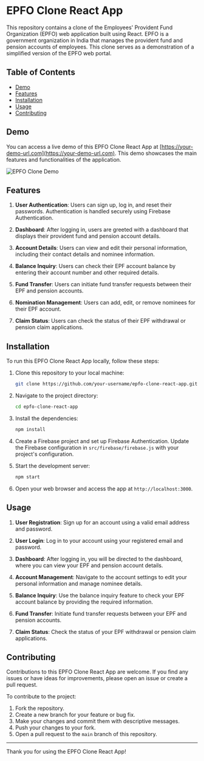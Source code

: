 # EPFO Clone React App

This repository contains a clone of the Employees' Provident Fund Organization (EPFO) web application built using React. EPFO is a government organization in India that manages the provident fund and pension accounts of employees. This clone serves as a demonstration of a simplified version of the EPFO web portal.

## Table of Contents

- [Demo](#demo)
- [Features](#features)
- [Installation](#installation)
- [Usage](#usage)
- [Contributing](#contributing)


## Demo

You can access a live demo of this EPFO Clone React App at [https://your-demo-url.com](https://your-demo-url.com). This demo showcases the main features and functionalities of the application.

![EPFO Clone Demo](demo-screenshot.png)

## Features

1. **User Authentication**: Users can sign up, log in, and reset their passwords. Authentication is handled securely using Firebase Authentication.

2. **Dashboard**: After logging in, users are greeted with a dashboard that displays their provident fund and pension account details.

3. **Account Details**: Users can view and edit their personal information, including their contact details and nominee information.

4. **Balance Inquiry**: Users can check their EPF account balance by entering their account number and other required details.

5. **Fund Transfer**: Users can initiate fund transfer requests between their EPF and pension accounts.

6. **Nomination Management**: Users can add, edit, or remove nominees for their EPF account.

7. **Claim Status**: Users can check the status of their EPF withdrawal or pension claim applications.

## Installation

To run this EPFO Clone React App locally, follow these steps:

1. Clone this repository to your local machine:

   ```bash
   git clone https://github.com/your-username/epfo-clone-react-app.git
   ```

2. Navigate to the project directory:

   ```bash
   cd epfo-clone-react-app
   ```

3. Install the dependencies:

   ```bash
   npm install
   ```

4. Create a Firebase project and set up Firebase Authentication. Update the Firebase configuration in `src/firebase/firebase.js` with your project's configuration.

5. Start the development server:

   ```bash
   npm start
   ```

6. Open your web browser and access the app at `http://localhost:3000`.

## Usage

1. **User Registration**: Sign up for an account using a valid email address and password.

2. **User Login**: Log in to your account using your registered email and password.

3. **Dashboard**: After logging in, you will be directed to the dashboard, where you can view your EPF and pension account details.

4. **Account Management**: Navigate to the account settings to edit your personal information and manage nominee details.

5. **Balance Inquiry**: Use the balance inquiry feature to check your EPF account balance by providing the required information.

6. **Fund Transfer**: Initiate fund transfer requests between your EPF and pension accounts.

7. **Claim Status**: Check the status of your EPF withdrawal or pension claim applications.

## Contributing

Contributions to this EPFO Clone React App are welcome. If you find any issues or have ideas for improvements, please open an issue or create a pull request.

To contribute to the project:

1. Fork the repository.
2. Create a new branch for your feature or bug fix.
3. Make your changes and commit them with descriptive messages.
4. Push your changes to your fork.
5. Open a pull request to the `main` branch of this repository.



---

Thank you for using the EPFO Clone React App! 